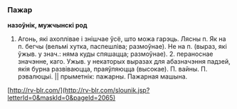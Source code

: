 ### Пажар
**назоўнік, мужчынскі род**

1. Агонь, які ахоплівае і знішчае ўсё, што можа гарэць. Лясны п. Як на п. бегчы (вельмі хутка, паспешліва; размоўнае). Не на п. (выраз, які ўжыв. у знач.: няма куды спяшацца; размоўнае). 2. пераноснае значэнне, каго. Ужыв. у некаторых выразах для абазначэння падзей, якія бурна развіваюцца, праяўляюцца (высокае). П. вайны. П. рэвалюцыі. || прыметнік: пажарны. Пажарная машына.

<a rel="author">[http://rv-blr.com/](http://rv-blr.com/slounik.jsp?letterId=0&maskId=0&pageId=2065)</a>
